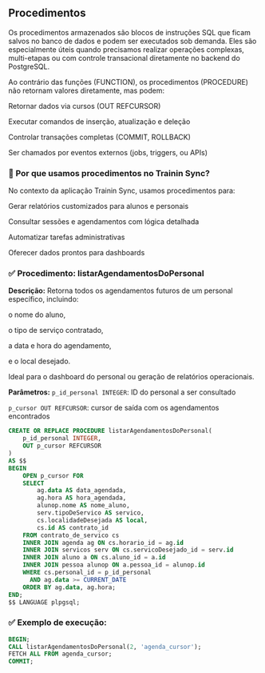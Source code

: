 ## Procedimentos
Os procedimentos armazenados são blocos de instruções SQL que ficam salvos no banco de dados e podem ser executados sob demanda. Eles são especialmente úteis quando precisamos realizar operações complexas, multi-etapas ou com controle transacional diretamente no backend do PostgreSQL.

Ao contrário das funções (FUNCTION), os procedimentos (PROCEDURE) não retornam valores diretamente, mas podem:

Retornar dados via cursos (OUT REFCURSOR)

Executar comandos de inserção, atualização e deleção

Controlar transações completas (COMMIT, ROLLBACK)

Ser chamados por eventos externos (jobs, triggers, ou APIs)

### 🎯 Por que usamos procedimentos no Trainin Sync?
No contexto da aplicação Trainin Sync, usamos procedimentos para:

Gerar relatórios customizados para alunos e personais

Consultar sessões e agendamentos com lógica detalhada

Automatizar tarefas administrativas

Oferecer dados prontos para dashboards


### ✅ Procedimento: listarAgendamentosDoPersonal
**Descrição:** Retorna todos os agendamentos futuros de um personal específico, incluindo:

o nome do aluno,

o tipo de serviço contratado,

a data e hora do agendamento,

e o local desejado.

Ideal para o dashboard do personal ou geração de relatórios operacionais.


**Parâmetros:**
`p_id_personal INTEGER`: ID do personal a ser consultado

`p_cursor OUT REFCURSOR`: cursor de saída com os agendamentos encontrados

```sql
CREATE OR REPLACE PROCEDURE listarAgendamentosDoPersonal(
    p_id_personal INTEGER,
    OUT p_cursor REFCURSOR
)
AS $$
BEGIN
    OPEN p_cursor FOR
    SELECT
        ag.data AS data_agendada,
        ag.hora AS hora_agendada,
        alunop.nome AS nome_aluno,
        serv.tipoDeServico AS servico,
        cs.localidadeDesejada AS local,
        cs.id AS contrato_id
    FROM contrato_de_servico cs
    INNER JOIN agenda ag ON cs.horario_id = ag.id
    INNER JOIN servicos serv ON cs.servicoDesejado_id = serv.id
    INNER JOIN aluno a ON cs.aluno_id = a.id
    INNER JOIN pessoa alunop ON a.pessoa_id = alunop.id
    WHERE cs.personal_id = p_id_personal
      AND ag.data >= CURRENT_DATE
    ORDER BY ag.data, ag.hora;
END;
$$ LANGUAGE plpgsql;
```

### ✅ Exemplo de execução:

```sql
BEGIN;
CALL listarAgendamentosDoPersonal(2, 'agenda_cursor');
FETCH ALL FROM agenda_cursor;
COMMIT;
```
